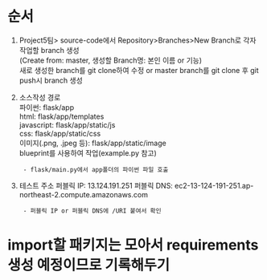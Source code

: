 # 순서
1. Project5팀> source-code에서 Repository>Branches>New Branch로 각자 작업할 branch 생성  
(Create from: master, 생성할 Branch명: 본인 이름 or 기능)  
새로 생성한 branch를 git clone하여 수정 or master branch를 git clone 후 git push시 branch 생성  

2. 소스작성 경로  
파이썬: flask/app  
html: flask/app/templates  
javascript: flask/app/static/js  
css: flask/app/static/css  
이미지(.png, .jpeg 등): flask/app/static/image  
blueprint를 사용하여 작업(example.py 참고)  

        - flask/main.py에서 app폴더의 파이썬 파일 호출

3. 테스트 주소
퍼블릭 IP: 13.124.191.251
퍼블릭 DNS: ec2-13-124-191-251.ap-northeast-2.compute.amazonaws.com

        - 퍼블릭 IP or 퍼블릭 DNS에 /URI 붙여서 확인

# import할 패키지는 모아서 requirements 생성 예정이므로 기록해두기
